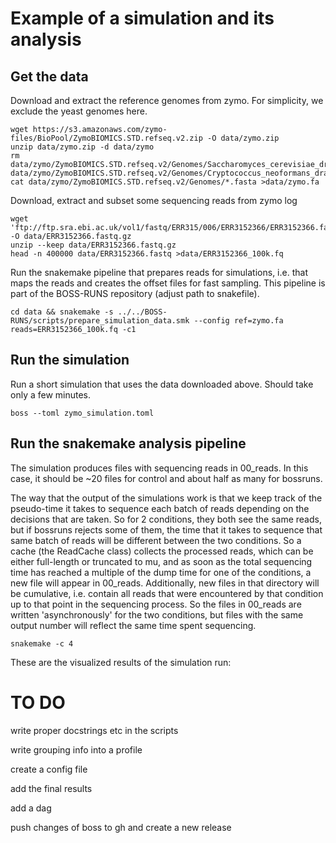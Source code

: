 # Example of a simulation and its analysis

## Get the data


Download and extract the reference genomes from zymo. For simplicity, we exclude the yeast genomes here.

```
wget https://s3.amazonaws.com/zymo-files/BioPool/ZymoBIOMICS.STD.refseq.v2.zip -O data/zymo.zip
unzip data/zymo.zip -d data/zymo
rm data/zymo/ZymoBIOMICS.STD.refseq.v2/Genomes/Saccharomyces_cerevisiae_draft_genome.fasta data/zymo/ZymoBIOMICS.STD.refseq.v2/Genomes/Cryptococcus_neoformans_draft_genome.fasta
cat data/zymo/ZymoBIOMICS.STD.refseq.v2/Genomes/*.fasta >data/zymo.fa
```

Download, extract and subset some sequencing reads from zymo log

```
wget 'ftp://ftp.sra.ebi.ac.uk/vol1/fastq/ERR315/006/ERR3152366/ERR3152366.fastq.gz' -O data/ERR3152366.fastq.gz
unzip --keep data/ERR3152366.fastq.gz
head -n 400000 data/ERR3152366.fastq >data/ERR3152366_100k.fq
```


Run the snakemake pipeline that prepares reads for simulations, i.e. that maps the reads and creates the offset files for fast sampling. 
This pipeline is part of the BOSS-RUNS repository (adjust path to snakefile).

```
cd data && snakemake -s ../../BOSS-RUNS/scripts/prepare_simulation_data.smk --config ref=zymo.fa reads=ERR3152366_100k.fq -c1
```


## Run the simulation

Run a short simulation that uses the data downloaded above. Should take only a few minutes.


```
boss --toml zymo_simulation.toml
```


## Run the snakemake analysis pipeline

The simulation produces files with sequencing reads in 00_reads. In this case, it should be ~20 files for control and about half as many for bossruns.

The way that the output of the simulations work is that we keep track of the pseudo-time it takes to sequence each batch of reads depending on the decisions that are taken.
So for 2 conditions, they both see the same reads, but if bossruns rejects some of them, the time that it takes to sequence that same batch of reads will be different between the two conditions.
So a cache (the ReadCache class) collects the processed reads, which can be either full-length or truncated to mu, and as soon as the total sequencing time has reached a multiple of the dump time for one of the conditions,
a new file will appear in 00_reads. Additionally, new files in that directory will be cumulative, i.e. contain all reads that were encountered by that condition up to that point in the sequencing process.
So the files in 00_reads are written 'asynchronously' for the two conditions, but files with the same output number will reflect the same time spent sequencing.


```
snakemake -c 4 
```


These are the visualized results of the simulation run:





# TO DO

write proper docstrings etc in the scripts

write grouping info into a profile

create a config file

add the final results

add a dag 


push changes of boss to gh and create a new release

